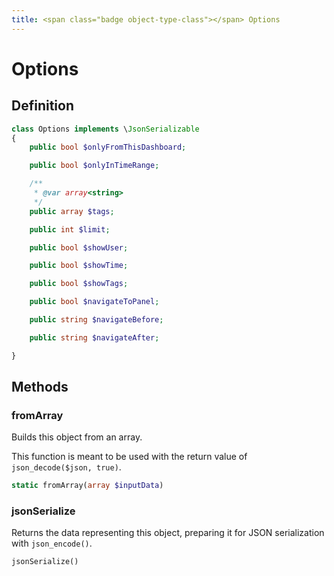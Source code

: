 ```yaml
---
title: <span class="badge object-type-class"></span> Options
---
```

# <span class="badge object-type-class"></span> Options

## Definition

```php
class Options implements \JsonSerializable
{
    public bool $onlyFromThisDashboard;

    public bool $onlyInTimeRange;

    /**
     * @var array<string>
     */
    public array $tags;

    public int $limit;

    public bool $showUser;

    public bool $showTime;

    public bool $showTags;

    public bool $navigateToPanel;

    public string $navigateBefore;

    public string $navigateAfter;

}
```
## Methods

### <span class="badge object-method"></span> fromArray

Builds this object from an array.

This function is meant to be used with the return value of `json_decode($json, true)`.

```php
static fromArray(array $inputData)
```

### <span class="badge object-method"></span> jsonSerialize

Returns the data representing this object, preparing it for JSON serialization with `json_encode()`.

```php
jsonSerialize()
```

